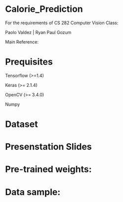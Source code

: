 # Calorie_Prediction

For the requirements of CS 282 Computer Vision Class:


Paolo Valdez | Ryan Paul Gozum

Main Reference:


# Prequisites

Tensorflow (>=1.4)

Keras (>= 2.1.4)

OpenCV (>= 3.4.0)

Numpy


# Dataset


# Presenstation Slides

# Pre-trained weights:


# Data sample:

 
